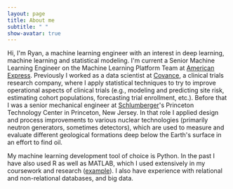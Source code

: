 ```yaml
---
layout: page
title: About me
subtitle: " "
show-avatar: true
---
```


Hi, I'm Ryan, a machine learning engineer with an interest in deep learning, machine learning and statistical modeling.  I'm current a Senior Machine Learning Engineer on the Machine Learning Platform Team at [American Express](https://www.americanexpress.com/). Previously I worked as a data scientist at [Covance](https://www.covance.com/), a clinical trials research company, where I apply statistical techniques to try to improve operational aspects of clinical trials (e.g., modeling and predicting site risk, estimating cohort populations, forecasting trial enrollment, etc.).  Before that I was a senior mechanical engineer at [Schlumberger](http://www.slb.com/)'s Princeton Technology Center in Princeton, New Jersey.  In that role I applied design and process improvements to various nuclear technologies (primarily neutron generators, sometimes detectors), which are used to measure and evaluate different geological formations deep below the Earth's surface in an effort to find oil.    

My machine learning development tool of choice is Python.  In the past I have also used R as well as MATLAB, which I used extensively in my coursework and research ([example](https://github.com/ryanpmccaffrey/DVC)).  I also have experience with relational and non-relational databases, and big data.
